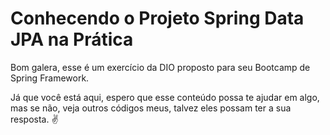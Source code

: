 # Conhecendo o Projeto Spring Data JPA na Prática
Bom galera, esse é um exercício da DIO proposto para seu Bootcamp de Spring Framework.

Já que você está aqui, espero que esse conteúdo possa te ajudar em algo, mas se não, veja outros códigos meus, talvez eles possam ter a sua resposta. :v:
